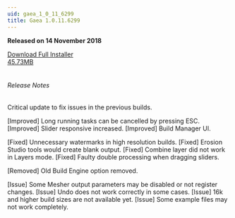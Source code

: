 ```yaml
---
uid: gaea_1_0_11_6299
title: Gaea 1.0.11.6299
---
```



**Released on 14 November 2018**

<div class="btn-group" role="group">
<a href="http://viridian.quadspinner.com/gaea/Gaea-EAP-1.0.11.6299.msi" class="btn btn-dark">Download Full Installer<br />45.73MB</a>
</div></div></div>
<br><h6 class="ml-2">Release Notes</h6>
<div class="card">
<div class="card-body release-note">

Critical update to fix issues in the previous builds.

[Improved] Long running tasks can be cancelled by pressing ESC.
[Improved] Slider responsive increased.
[Improved] Build Manager UI.

[Fixed] Unnecessary watermarks in high resolution builds.
[Fixed] Erosion Studio tools would create blank output.
[Fixed] Combine layer did not work in Layers mode.
[Fixed] Faulty double processing when dragging sliders.

[Removed] Old Build Engine option removed.

[Issue] Some Mesher output parameters may be disabled or not register changes.
[Issue] Undo does not work correctly in some cases.
[Issue] 16k and higher build sizes are not available yet.
[Issue] Some example files may not work completely.



